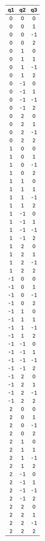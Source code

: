 

|  q1  |  q2  |  q3  |
| :--: | :--: | :--: |
|  0   |  0   |  0   |
|  0   |  0   |  1   |
|  0   |  0   |  -1  |
|  0   |  0   |  2   |
|  0   |  1   |  0   |
|  0   |  1   |  1   |
|  0   |  1   |  -1  |
|  0   |  1   |  2   |
|  0   |  -1  |  0   |
|  0   |  -1  |  1   |
|  0   |  -1  |  -1  |
|  0   |  -1  |  2   |
|  0   |  2   |  0   |
|  0   |  2   |  1   |
|  0   |  2   |  -1  |
|  0   |  2   |  2   |
|  1   |  0   |  0   |
|  1   |  0   |  1   |
|  1   |  0   |  -1  |
|  1   |  0   |  2   |
|  1   |  1   |  0   |
|  1   |  1   |  1   |
|  1   |  1   |  -1  |
|  1   |  1   |  2   |
|  1   |  -1  |  0   |
|  1   |  -1  |  1   |
|  1   |  -1  |  -1  |
|  1   |  -1  |  2   |
|  1   |  2   |  0   |
|  1   |  2   |  1   |
|  1   |  2   |  -1  |
|  1   |  2   |  2   |
|  -1  |  0   |  0   |
|  -1  |  0   |  1   |
|  -1  |  0   |  -1  |
|  -1  |  0   |  2   |
|  -1  |  1   |  0   |
|  -1  |  1   |  1   |
|  -1  |  1   |  -1  |
|  -1  |  1   |  2   |
|  -1  |  -1  |  0   |
|  -1  |  -1  |  1   |
|  -1  |  -1  |  -1  |
|  -1  |  -1  |  2   |
|  -1  |  2   |  0   |
|  -1  |  2   |  1   |
|  -1  |  2   |  -1  |
|  -1  |  2   |  2   |
|  2   |  0   |  0   |
|  2   |  0   |  1   |
|  2   |  0   |  -1  |
|  2   |  0   |  2   |
|  2   |  1   |  0   |
|  2   |  1   |  1   |
|  2   |  1   |  -1  |
|  2   |  1   |  2   |
|  2   |  -1  |  0   |
|  2   |  -1  |  1   |
|  2   |  -1  |  -1  |
|  2   |  -1  |  2   |
|  2   |  2   |  0   |
|  2   |  2   |  1   |
|  2   |  2   |  -1  |
|  2   |  2   |  2   |

